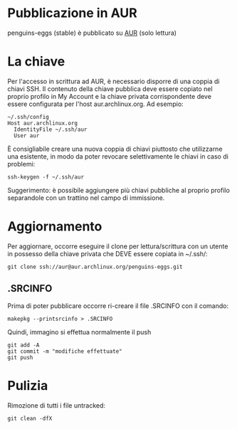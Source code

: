 # Pubblicazione in AUR

penguins-eggs (stable) è pubblicato su [AUR](https://aur.archlinux.org/packages/penguins-eggs) (solo lettura)


# La chiave
Per l'accesso in scrittura ad AUR, è necessario disporre di una coppia di chiavi SSH. Il contenuto della chiave pubblica deve essere copiato nel proprio profilo in My Account e la chiave privata 
corrispondente deve essere configurata per l'host aur.archlinux.org. Ad esempio:
```
~/.ssh/config
Host aur.archlinux.org
  IdentityFile ~/.ssh/aur
  User aur
```

È consigliabile creare una nuova coppia di chiavi piuttosto che utilizzarne una esistente, in modo da poter revocare selettivamente le chiavi in caso di problemi:

```
ssh-keygen -f ~/.ssh/aur

```

Suggerimento: è possibile aggiungere più chiavi pubbliche al proprio profilo separandole con un trattino nel campo di immissione.

# Aggiornamento

Per aggiornare, occorre eseguire il clone per lettura/scrittura con un utente in possesso della chiave privata che DEVE essere copiata in ~/.ssh/:

```
git clone ssh://aur@aur.archlinux.org/penguins-eggs.git
```

## .SRCINFO
Prima di poter pubblicare occorre ri-creare il file .SRCINFO con il comando:

```makepkg --printsrcinfo > .SRCINFO```

Quindi, immagino si effettua normalmente il push
```
git add -A
git commit -m "modifiche effettuate"
git push
```

# Pulizia
Rimozione di tutti i file untracked:
```
git clean -dfX
```
